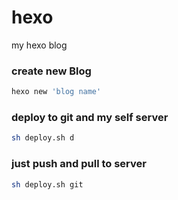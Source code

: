 # hexo
my hexo blog
### create new Blog
```bash
hexo new 'blog name'
```
### deploy to git and my self server
```bash
sh deploy.sh d
```
### just push and pull to server
```bash
sh deploy.sh git
```
